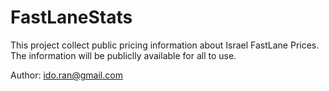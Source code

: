 FastLaneStats
=============

This project collect public pricing information about Israel FastLane Prices.
The information will be publiclly available for all to use.

Author: ido.ran@gmail.com

